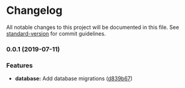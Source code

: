 # Changelog

All notable changes to this project will be documented in this file. See [standard-version](https://github.com/conventional-changelog/standard-version) for commit guidelines.

### 0.0.1 (2019-07-11)


### Features

* **database:** Add database migrations ([d839b67](https://gitlab.com/gbh-candidates/erick-jimenez-rodriguez-2019-7-10/commit/d839b67))
